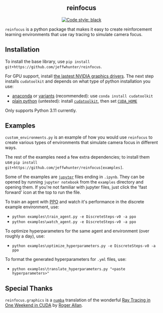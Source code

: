 <h2 align="center">reinfocus</h2>

<p align="center">
    <a href="https://github.com/psf/black">
        <img
            alt="Code style: black"
            src="https://img.shields.io/badge/code%20style-black-000000.svg">
    </a>
</p>

`reinfocus` is a python package that makes it easy to create reinforcement learning
environments that use ray tracing to simulate camera focus.

Installation
------------------
To install the base library, use
`pip install git+https://github.com/jeffwhunter/reinfocus`.

For GPU support, install
[the lastest NVIDIA graphics drivers](https://www.nvidia.com/Download/index.aspx). The
next step installs `cudatoolkit` and depends on what type of python installation you use:
 * [anaconda](https://www.anaconda.com/) or
 [variants](https://docs.anaconda.com/free/miniconda/) (recommended): use
 `conda install cudatoolkit`
 * [plain python](https://www.python.org/downloads/release/python-3110/) (untested):
 install [`cudatoolkit`](https://developer.nvidia.com/cuda-downloads), then set
 [`CUDA_HOME`](
    https://numba.readthedocs.io/en/stable/cuda/overview.html#cudatoolkit-lookup)

Only supports Python 3.11 currently.

Examples
------------------
`custom_environments.py` is an example of how you would use `reinfocus` to create various
types of environments that simulate camera focus in different ways.

The rest of the examples need a few extra dependencies; to install them use
`pip install git+https://github.com/jeffwhunter/reinfocus[examples]`.

Some of the examples are [`jupyter`](https://jupyter.org/) files ending in `.ipynb`. They
can be opened by running `jupyter notebook` from the `examples` directory and opening
them. If you're not familiar with jupyter files, just click the 'fast forward' icon at the
top to run the file.

To train an agent with [PPO](https://en.wikipedia.org/wiki/Proximal_policy_optimization)
and watch it's performance in the discrete example environment, use:
 * `python examples\train_agent.py -e DiscreteSteps-v0 -a ppo`
 * `python examples\watch_agent.py -e DiscreteSteps-v0 -a ppo`

To optimize hyperparameters for the same agent and environment (over roughly a day), use:
 * `python examples\optimize_hyperparameters.py -e DiscreteSteps-v0 -a ppo`

To format the generated hyperparameters for `.yml` files, use:
 * `python examples\translate_hyperparameters.py "<paste hyperparameters>"`

Special Thanks
------------------
`reinfocus.graphics` is a [`numba`](
https://numba.readthedocs.io/en/stable/cuda/index.html) translation of the wonderful [Ray
Tracing in One Weekend in CUDA](https://github.com/rogerallen/raytracinginoneweekendincuda
) by [Roger Allan](https://github.com/rogerallen).
